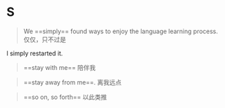 # S

> We ==simply== found ways to enjoy the language learning process. 仅仅，只不过是

I simply restarted it.

> ==stay with me== 陪伴我

> ==stay away from me==. 离我远点

> ==so on, so forth== 以此类推